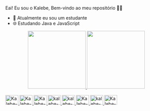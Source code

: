Eai! Eu sou o Kalebe, Bem-vindo ao meu repositório ✌🏻
- 👾 Atualmente eu sou um estudante
- 🌐 Estudando Java e JavaScript 

<div align="center">
<a href="https://github.com/DevKalebe"/>
   <img height="180em" src="https://github-readme-stats.vercel.app/api?username=DevKalebe&show_icons=true&theme=midnight-purple&include_all_commits=true&count_private=true"/>
   <img height="180em" src="https://github-readme-stats.vercel.app/api/top-langs/?username=rafaballerini&layout=compact&langs_count=7&theme=midnight-purple"/>     
</div>
<br>
<div style="display: inline_block">
            <img alt="Kalebe-Java" height="30" width="40" src="https://cdn.jsdelivr.net/gh/devicons/devicon/icons/java/java-plain-wordmark.svg" />          
            <img alt="Kalebe-Spring" height="30" width="40" src="https://cdn.jsdelivr.net/gh/devicons/devicon/icons/spring/spring-original-wordmark.svg" />
            <img alt="Kalebe-React" height="30" width="40" src="https://cdn.jsdelivr.net/gh/devicons/devicon/icons/react/react-original-wordmark.svg" />
            <img alt="kalebe-Js" height="30" width="40" src="https://cdn.jsdelivr.net/gh/devicons/devicon/icons/javascript/javascript-original.svg" />
            <img alt="kalebe-Html" height="30" width="40" src="https://cdn.jsdelivr.net/gh/devicons/devicon/icons/html5/html5-original-wordmark.svg" />             
            <img alt="Kalebe-Css" height="30" width="40" src="https://cdn.jsdelivr.net/gh/devicons/devicon/icons/css3/css3-original-wordmark.svg" />         
            <img alt="kalebe-Sass" height="30" width="40" src="https://cdn.jsdelivr.net/gh/devicons/devicon/icons/sass/sass-original.svg" />      
            <img alt="Kalebe-Vscode" height="30" width="40" src="https://cdn.jsdelivr.net/gh/devicons/devicon/icons/vscode/vscode-original-wordmark.svg" />
</div>

